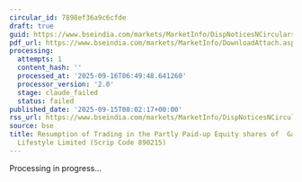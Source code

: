 ```yaml
---
circular_id: 7898ef36a9c6cfde
draft: true
guid: https://www.bseindia.com/markets/MarketInfo/DispNoticesNCirculars.aspx?Noticeid={1F60BD7F-3460-4AE2-8E0F-8927ADBB0A75}&noticeno=20250915-5&dt=09/15/2025&icount=5&totcount=81&flag=0
pdf_url: https://www.bseindia.com/markets/MarketInfo/DownloadAttach.aspx?id=20250915-5&attachedId=872fee24-a0c9-424f-9b87-0016ffcf7edc
processing:
  attempts: 1
  content_hash: ''
  processed_at: '2025-09-16T06:49:48.641260'
  processor_version: '2.0'
  stage: claude_failed
  status: failed
published_date: '2025-09-15T08:02:17+00:00'
rss_url: https://www.bseindia.com/markets/MarketInfo/DispNoticesNCirculars.aspx?Noticeid={1F60BD7F-3460-4AE2-8E0F-8927ADBB0A75}&noticeno=20250915-5&dt=09/15/2025&icount=5&totcount=81&flag=0
source: bse
title: Resumption of Trading in the Partly Paid-up Equity shares of  Garment Mantra
  Lifestyle Limited (Scrip Code 890215)
---
```


Processing in progress...